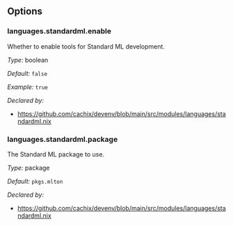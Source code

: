[comment]: # (Do not edit this file as it is autogenerated. Go to docs/individual-docs if you want to make edits.)
[comment]: # (Please add your documentation above this line)

## Options

### languages\.standardml\.enable

Whether to enable tools for Standard ML development\.



*Type:*
boolean



*Default:*
` false `



*Example:*
` true `

*Declared by:*
 - [https://github\.com/cachix/devenv/blob/main/src/modules/languages/standardml\.nix](https://github.com/cachix/devenv/blob/main/src/modules/languages/standardml.nix)



### languages\.standardml\.package



The Standard ML package to use\.



*Type:*
package



*Default:*
` pkgs.mlton `

*Declared by:*
 - [https://github\.com/cachix/devenv/blob/main/src/modules/languages/standardml\.nix](https://github.com/cachix/devenv/blob/main/src/modules/languages/standardml.nix)

